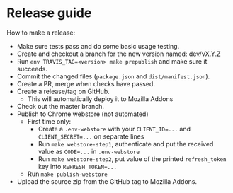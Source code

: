 # Release guide

How to make a release:

- Make sure tests pass and do some basic usage testing.
- Create and checkout a branch for the new version named: dev/vX.Y.Z
- Run `env TRAVIS_TAG=<version> make prepublish` and make sure it succeeds.
- Commit the changed files (`package.json` and `dist/manifest.json`).
- Create a PR, merge when checks have passed.
- Create a release/tag on GitHub.
  - This will automatically deploy it to Mozilla Addons
- Check out the master branch.
- Publish to Chrome webstore (not automated)
  - First time only:
    - Create a `.env-webstore` with your `CLIENT_ID=...` and `CLIENT_SECRET=...` on separate lines
    - Run `make webstore-step1`, authenticate and put the received value as `CODE=...` in `.env-webstore`
    - Run `make webstore-step2`, put value of the printed `refresh_token` key into `REFRESH_TOKEN=...`
  - Run `make publish-webstore`
- Upload the source zip from the GitHub tag to Mozilla Addons.
